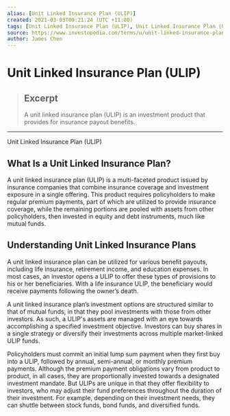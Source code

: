 ```yaml
---
alias: [Unit Linked Insurance Plan (ULIP)]
created: 2021-03-03T00:21:24 (UTC +11:00)
tags: [Unit Linked Insurance Plan (ULIP), Unit Linked Insurance Plan (ULIP)]
source: https://www.investopedia.com/terms/u/unit-linked-insurance-plan.asp
author: James Chen
---
```


# Unit Linked Insurance Plan (ULIP)

> ## Excerpt
> A unit linked insurance plan (ULIP) is an investment product that provides for insurance payout benefits.

---

Unit Linked Insurance Plan (ULIP)
## What Is a Unit Linked Insurance Plan?

A unit linked insurance plan (ULIP) is a multi-faceted product issued by insurance companies that combine insurance coverage and investment exposure in a single offering. This product requires policyholders to make regular premium payments, part of which are utilized to provide insurance coverage, while the remaining portions are pooled with assets from other policyholders, then invested in equity and debt instruments, much like mutual funds.

## Understanding Unit Linked Insurance Plans

A unit linked insurance plan can be utilized for various benefit payouts, including life insurance, retirement income, and education expenses. In most cases, an investor opens a ULIP to offer these types of provisions to his or her beneficiaries. With a life insurance ULIP, the beneficiary would receive payments following the owner’s death.

A unit linked insurance plan’s investment options are structured similar to that of mutual funds, in that they pool investments with those from other investors. As such, a ULIP's assets are managed with an eye towards accomplishing a specified investment objective. Investors can buy shares in a single strategy or diversify their investments across multiple market-linked ULIP funds.

Policyholders must commit an initial lump sum payment when they first buy into a ULIP, followed by annual, semi-annual, or monthly premium payments. Although the premium payment obligations vary from product to product, in all cases, they are proportionally invested towards a designated investment mandate. But ULIPs are unique in that they offer flexibility to investors, who may adjust their fund preferences throughout the duration of their investment. For example, depending on their investment needs, they can shuttle between stock funds, bond funds, and diversified funds.
